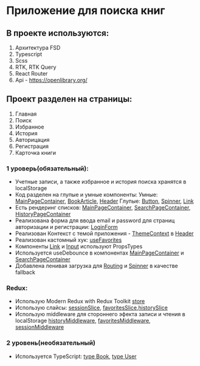 # Приложение для поиска книг

## В проекте используются:

1. Архитектура FSD
2. Typescript
3. Scss
4. RTK, RTK Query
5. React Router
6. Api - https://openlibrary.org/

## Проект разделен на страницы:

1. Главная
2. Поиск
3. Избранное
4. История
5. Авторицация
6. Регистрация
7. Карточка книги

### 1 уроверь(обязательный):

- Учетные записи, а также избранное и история поиска хранятся в localStorage
- Код разделен на глупые и умные компоненты:
  Умные: [MainPageContainer](https://github.com/DunaevVladimir/User-library/blob/main/src/widgets/mainPageContainer/ui/mainPageContainer.tsx), [BookArticle](https://github.com/DunaevVladimir/User-library/blob/main/src/widgets/bookArticle/ui/bookArticle.tsx), [Header](https://github.com/DunaevVladimir/User-library/blob/main/src/widgets/header/ui/header.tsx)
  Глупые: [Button](https://github.com/DunaevVladimir/User-library/blob/main/src/shared/ui/button/button.tsx), [Spinner](https://github.com/DunaevVladimir/User-library/blob/main/src/shared/ui/spinner/spinner.tsx), [Link](https://github.com/DunaevVladimir/User-library/blob/main/src/shared/ui/link/link.tsx)
- Есть рендеринг списков: [MainPageContainer](https://github.com/DunaevVladimir/User-library/blob/main/src/widgets/mainPageContainer/ui/mainPageContainer.tsx), [SearchPageContainer](https://github.com/DunaevVladimir/User-library/blob/main/src/widgets/searchPageContainer/index.ts), [HistoryPageContainer](https://github.com/DunaevVladimir/User-library/blob/main/src/widgets/historyPageContainer/ui/historyPageContainer.tsx)
- Реализована форма для ввода email и password для страниц авторизации и регистрации: [LoginForm](https://github.com/DunaevVladimir/User-library/blob/main/src/widgets/loginForm/ui/loginForm.tsx)
- Реализован Контекст с темой приложения - [ThemeContext](https://github.com/DunaevVladimir/User-library/blob/main/src/app/providers/themeContext.ts) в [Header](https://github.com/DunaevVladimir/User-library/blob/main/src/widgets/header/ui/header.tsx)
- Реализован кастомный хук: [useFavorites](https://github.com/DunaevVladimir/User-library/blob/main/src/entities/favorites/lib/useFavorites.ts)
- Компоненты [Link](https://github.com/DunaevVladimir/User-library/blob/main/src/shared/ui/link/link.tsx) и [Input](https://github.com/DunaevVladimir/User-library/blob/main/src/shared/ui/input/input.tsx) используют PropsTypes
- Используется useDebounce в компонентах [MainPageContainer](https://github.com/DunaevVladimir/User-library/blob/main/src/widgets/mainPageContainer/ui/mainPageContainer.tsx) и [SearchPageContainer](https://github.com/DunaevVladimir/User-library/blob/main/src/widgets/searchPageContainer/index.ts)
- Добавлена ленивая загрузка для [Routing](https://github.com/DunaevVladimir/User-library/blob/main/src/pages/index.tsx) и [Spinner](https://github.com/DunaevVladimir/User-library/blob/main/src/shared/ui/spinner/spinner.tsx) в качестве fallback

### Redux:

- Использую Modern Redux with Redux Toolkit [store](https://github.com/DunaevVladimir/User-library/blob/main/src/app/providers/store.ts)
- Использую слайсы: [sessionSlice](https://github.com/DunaevVladimir/User-library/blob/main/src/entities/session/model/slice.ts),
[favoritesSlice](https://github.com/DunaevVladimir/User-library/blob/main/src/entities/favorites/model/slice.ts),[historySlice](https://github.com/DunaevVladimir/User-library/blob/main/src/entities/history/model/slice.ts)
- Использую middleware для стороннего эфекта записи и чтения в localStorage [historyMiddleware](https://github.com/DunaevVladimir/User-library/blob/main/src/entities/history/api/historyMiddleware.ts), [favoritesMiddleware](https://github.com/DunaevVladimir/User-library/blob/main/src/entities/favorites/model/slice.ts), [sessionMiddleware](https://github.com/DunaevVladimir/User-library/blob/main/src/entities/session/api/sessionMiddleware.ts)

### 2 уровень(необязательный)
- Используется TypeScript: [type Book](https://github.com/DunaevVladimir/User-library/blob/main/src/entities/books/model/types.ts),
[type User](https://github.com/DunaevVladimir/User-library/blob/main/src/entities/session/model/types.ts)

